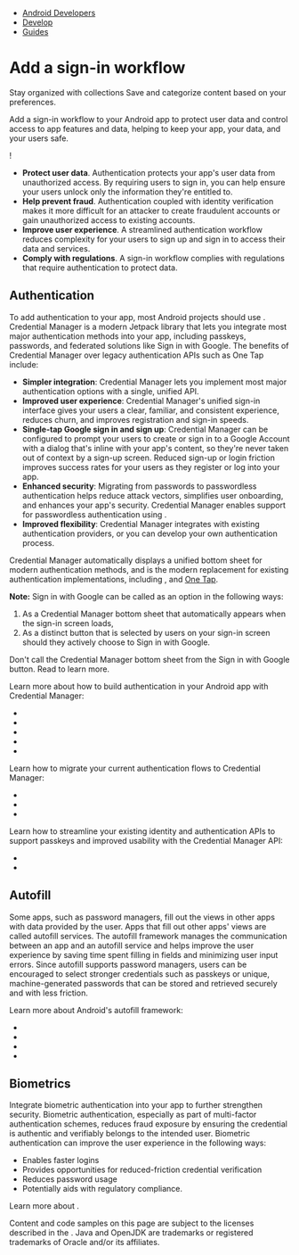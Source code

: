 -   [Android Developers](https://developer.android.com/)
-   [Develop](https://developer.android.com/develop)
-   [Guides](https://developer.android.com/guide)

# Add a sign-in workflow

Stay organized with collections Save and categorize content based on your preferences.

Add a sign-in workflow to your Android app to protect user data and control access to app features and data, helping to keep your app, your data, and your users safe.

!

-   **Protect user data**. Authentication protects your app's user data from unauthorized access. By requiring users to sign in, you can help ensure your users unlock only the information they're entitled to.
-   **Help prevent fraud**. Authentication coupled with identity verification makes it more difficult for an attacker to create fraudulent accounts or gain unauthorized access to existing accounts.
-   **Improve user experience**. A streamlined authentication workflow reduces complexity for your users to sign up and sign in to access their data and services.
-   **Comply with regulations**. A sign-in workflow complies with regulations that require authentication to protect data.

## Authentication

To add authentication to your app, most Android projects should use . Credential Manager is a modern Jetpack library that lets you integrate most major authentication methods into your app, including passkeys, passwords, and federated solutions like Sign in with Google. The benefits of Credential Manager over legacy authentication APIs such as One Tap include:

-   **Simpler integration**: Credential Manager lets you implement most major authentication options with a single, unified API.
-   **Improved user experience**: Credential Manager's unified sign-in interface gives your users a clear, familiar, and consistent experience, reduces churn, and improves registration and sign-in speeds.
-   **Single-tap Google sign in and sign up**: Credential Manager can be configured to prompt your users to create or sign in to a Google Account with a dialog that's inline with your app's content, so they're never taken out of context by a sign-up screen. Reduced sign-up or login friction improves success rates for your users as they register or log into your app.
-   **Enhanced security**: Migrating from passwords to passwordless authentication helps reduce attack vectors, simplifies user onboarding, and enhances your app's security. Credential Manager enables support for passwordless authentication using .
-   **Improved flexibility**: Credential Manager integrates with existing authentication providers, or you can develop your own authentication process.

Credential Manager automatically displays a unified bottom sheet for modern authentication methods, and is the modern replacement for existing authentication implementations, including , and [One Tap](https://developers.google.com/identity/one-tap/android/overview).

**Note:** Sign in with Google can be called as an option in the following ways:

1.  As a Credential Manager bottom sheet that automatically appears when the sign-in screen loads,
2.  As a distinct button that is selected by users on your sign-in screen should they actively choose to Sign in with Google.

Don't call the Credential Manager bottom sheet from the Sign in with Google button. Read  to learn more.

Learn more about how to build authentication in your Android app with Credential Manager:

-   
-   
-   
-   
-   

Learn how to migrate your current authentication flows to Credential Manager:

-   
-   
-   

Learn how to streamline your existing identity and authentication APIs to support passkeys and improved usability with the Credential Manager API:

-   
-   

## Autofill

Some apps, such as password managers, fill out the views in other apps with data provided by the user. Apps that fill out other apps' views are called autofill services. The autofill framework manages the communication between an app and an autofill service and helps improve the user experience by saving time spent filling in fields and minimizing user input errors. Since autofill supports password managers, users can be encouraged to select stronger credentials such as passkeys or unique, machine-generated passwords that can be stored and retrieved securely and with less friction.

Learn more about Android's autofill framework:

-   
-   
-   
-   

## Biometrics

Integrate biometric authentication into your app to further strengthen security. Biometric authentication, especially as part of multi-factor authentication schemes, reduces fraud exposure by ensuring the credential is authentic and verifiably belongs to the intended user. Biometric authentication can improve the user experience in the following ways:

-   Enables faster logins
-   Provides opportunities for reduced-friction credential verification
-   Reduces password usage
-   Potentially aids with regulatory compliance.

Learn more about .

Content and code samples on this page are subject to the licenses described in the . Java and OpenJDK are trademarks or registered trademarks of Oracle and/or its affiliates.